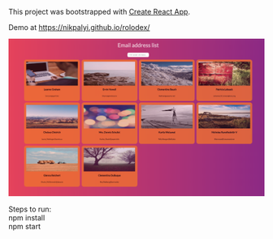 This project was bootstrapped with [Create React App](https://github.com/facebook/create-react-app).

Demo at https://nikpalyi.github.io/rolodex/

![Alt text](address-list.png 'Address List')

Steps to run:<br />
npm install<br />
npm start<br />
